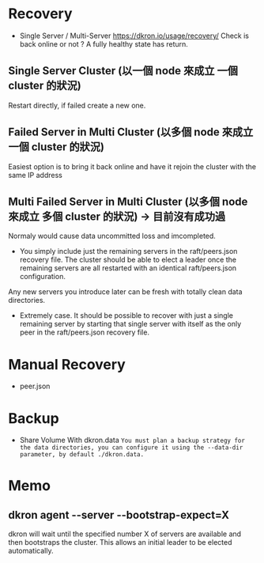 # Recovery
* Single Server / Multi-Server
https://dkron.io/usage/recovery/
Check is back online or not ? A fully healthy state has return.

## Single Server Cluster (以一個 node 來成立 一個  cluster 的狀況)
Restart directly, if failed create a new one.

## Failed Server in Multi Cluster (以多個 node 來成立 一個 cluster 的狀況)
Easiest option is to bring it back online and have it rejoin the cluster with the same IP address

## Multi Failed Server in Multi Cluster (以多個 node 來成立 多個 cluster 的狀況) -> 目前沒有成功過
Normaly would cause data uncommitted loss and imcompleted.

* You simply include just the remaining servers in the raft/peers.json recovery file. The cluster should be able to elect a leader once the remaining servers are all restarted with an identical raft/peers.json configuration.

Any new servers you introduce later can be fresh with totally clean data directories.

* Extremely case. It should be possible to recover with just a single remaining server by starting that single server with itself as the only peer in the raft/peers.json recovery file.


# Manual Recovery
* peer.json

# Backup
* Share Volume With dkron.data
```You must plan a backup strategy for the data directories, you can configure it using the --data-dir parameter, by default ./dkron.data.```

# Memo
## dkron agent --server --bootstrap-expect=X
dkron will wait until the specified number X of servers are available and then bootstraps the cluster. This allows an initial leader to be elected automatically.